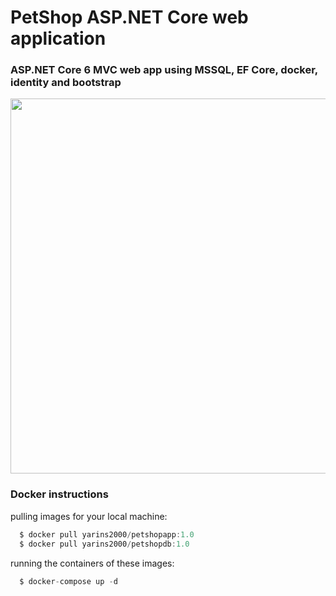 # PetShop ASP.NET Core web application
<h3>ASP.NET Core 6 MVC web app using MSSQL, EF Core, docker, identity and bootstrap</h3>

<p align="center">
  <img width="600"  src="">
</p>

<h3>Docker instructions</h3>
pulling images for your local machine:

```javascript
  $ docker pull yarins2000/petshopapp:1.0
  $ docker pull yarins2000/petshopdb:1.0
```

running the containers of these images:

```javascript
  $ docker-compose up -d
```
